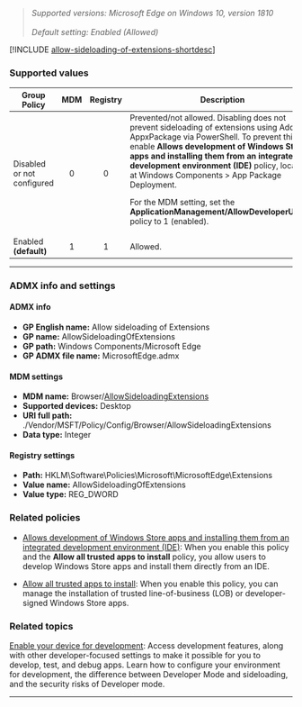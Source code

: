 <!-- ## Allow sideloading of Extensions -->  
>*Supported versions: Microsoft Edge on Windows 10, version 1810*<br>  
>*Default setting: Enabled (Allowed)*

[!INCLUDE [allow-sideloading-of-extensions-shortdesc](../shortdesc/allow-sideloading-of-extensions-shortdesc.md)]

### Supported values

|Group Policy  |MDM |Registry |Description |Most restricted |
|---|:---:|:---:|---|:---:|
|Disabled or not configured |0 |0 |Prevented/not allowed. Disabling does not prevent sideloading of extensions using Add-AppxPackage via PowerShell. To prevent this, enable **Allows development of Windows Store apps and installing them from an integrated development environment (IDE)** policy, located at Windows Components > App Package Deployment.<p>For the MDM setting, set the **ApplicationManagement/AllowDeveloperUnlock** policy to 1 (enabled). |![Most restricted value](../images/check-gn.png) |
|Enabled<br>**(default)** |1 |1 |Allowed. | |
---

### ADMX info and settings

#### ADMX info
- **GP English name:** Allow sideloading of Extensions
- **GP name:** AllowSideloadingOfExtensions
- **GP path:** Windows Components/Microsoft Edge
- **GP ADMX file name:** MicrosoftEdge.admx

#### MDM settings
- **MDM name:** Browser/[AllowSideloadingExtensions](https://docs.microsoft.com/en-us/windows/client-management/mdm/policy-csp-browser#browser-allowsideloadingofextensions)
- **Supported devices:** Desktop 
- **URI full path:** ./Vendor/MSFT/Policy/Config/Browser/AllowSideloadingExtensions 
- **Data type:** Integer

#### Registry settings
- **Path:** HKLM\Software\Policies\Microsoft\MicrosoftEdge\Extensions 
- **Value name:** AllowSideloadingOfExtensions
- **Value type:** REG_DWORD

### Related policies

- [Allows development of Windows Store apps and installing them from an integrated development environment (IDE)](https://docs.microsoft.com/en-us/windows/client-management/mdm/policy-csp-applicationmanagement#applicationmanagement-allowdeveloperunlock): When you enable this policy and the **Allow all trusted apps to install** policy, you allow users to develop Windows Store apps and install them directly from an IDE.

- [Allow all trusted apps to install](https://docs.microsoft.com/en-us/windows/client-management/mdm/policy-csp-applicationmanagement#applicationmanagement-allowalltrustedapps): When you enable this policy, you can manage the installation of trusted line-of-business (LOB) or developer-signed Windows Store apps.

### Related topics

[Enable your device for development](https://docs.microsoft.com/en-us/windows/uwp/get-started/enable-your-device-for-development): Access development features, along with other developer-focused settings to make it possible for you to develop, test, and debug apps. Learn how to configure your environment for development, the difference between Developer Mode and sideloading, and the security risks of Developer mode. 

<hr>